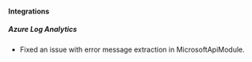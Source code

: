 
#### Integrations

##### Azure Log Analytics

- Fixed an issue with error message extraction in MicrosoftApiModule.
